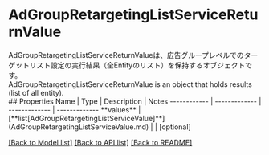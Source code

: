 # AdGroupRetargetingListServiceReturnValue

<div lang=\"ja\">AdGroupRetargetingListServiceReturnValueは、広告グループレベルでのターゲットリスト設定の実行結果（全Entityのリスト）を保持するオブジェクトです。</div> <div lang=\"en\">AdGroupRetargetingListServiceReturnValue is an object that holds results (list of all entity).</div> 
## Properties
Name | Type | Description | Notes
------------ | ------------- | ------------- | -------------
**values** | [**list[AdGroupRetargetingListServiceValue]**](AdGroupRetargetingListServiceValue.md) |  | [optional] 

[[Back to Model list]](../README.md#documentation-for-models) [[Back to API list]](../README.md#documentation-for-api-endpoints) [[Back to README]](../README.md)


